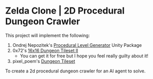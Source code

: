 # Zelda Clone | 2D Procedural Dungeon Crawler
This project will implement the following:
1. Ondrej Nepozitek's [Procedural Level Generator](https://github.com/OndrejNepozitek/ProceduralLevelGenerator-Unity) Unity Package
2. 0x72's [16x16 Dungeon Tileset II](https://0x72.itch.io/dungeontileset-ii)
    * You can get it for free but I hope you feel really guilty about it!
3. pixel_poem's [Dungeon Tileset](https://pixel-poem.itch.io/dungeon-assetpuck)

To create a 2d procedural dungeon crawler for an AI agent to solve.

